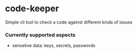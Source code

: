 # code-keeper
Simple cli tool to check a code against different kinds of issues

### Currently supported aspects

- sensetive data: keys, secrets, passwords
